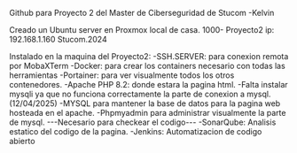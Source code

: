 Github para Proyecto 2 del Master de Ciberseguridad de Stucom
-Kelvin

Creado un Ubuntu server en Proxmox local de casa.
1000- Proyecto2
  ip: 192.168.1.160
  Stucom.2024

Instalado en la maquina del Proyecto2:
  -SSH.SERVER: para conexion remota por MobaXTerm
  -Docker: para crear los containers necesario con todas las herramientas
    -Portainer: para ver visualmente todos los otros contenedores.
    -Apache PHP 8.2: donde estara la pagina html.
      -Falta instalar mysqli ya que no funciona correctamente la parte de conexion a mysql. (12/04/2025)
    -MYSQL para mantener la base de datos para la pagina web hosteada en el apache.
    -Phpmyadmin para administrar visualmente la parte de mysql.
    ---Necesario para checkear el codigo---
    -SonarQube: Analisis estatico del codigo de la pagina.
    -Jenkins: Automatizacion de codigo abierto
    
  

